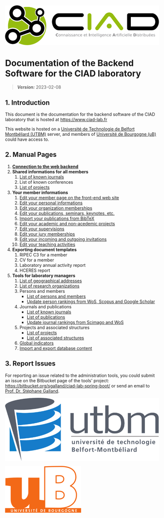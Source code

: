 ![CIAD logo](ciadlogo.png)

# Documentation of the Backend Software for the CIAD laboratory

> **_Version:_** 2023-02-08

## 1. Introduction

This document is the documentation for the backend software of the CIAD laboratory that is hosted at https://www.ciad-lab.fr

This website is hosted on a [Université de Technologie de Belfort Montbéliard (UTBM)](http://www.utbm.fr) server, and members of [Université de Bourgogne (uB)](http://www.u-bourgogne.fr) could have access to.


## 2. Manual Pages

1. **[Connection to the web backend](login.md)**
2. **Shared informations for all members**
   1. [List of known journals](journals.md)
   2. List of known conferences
   3. [List of projects](projects.md)
3. **Your member informations**
   1. [Edit your member page on the front-end web site](editmemberpage.md)
   2. [Edit your personal informations](editpersonalinfo.md)
   3. [Edit your organization memberships](editorgamemberships.md)
   4. [Edit your publications, seminars, keynotes, etc.](editpublications.md)
   5. [Import your publications from BibTeX](importbibtex.md)
   6. [Edit your academic and non-acedemic projects](editprojects.md)
   7. [Edit your supervisions](editsupervisions.md)
   8. [Edit your jury memberships](editjurymemberships.md)
   9. [Edit your incoming and outgoing invitations](editinvitations.md)
   10. [Edit your teaching activities](editteachingactivities.md)
3. **Exporting document templates**
   1. RIPEC C3 for a member
   2. CV for a member
   3. Laboratory annual activity report
   4. HCERES report
4. **Tools for laboratory managers**
   1. [List of geographical addresses](addresses.md)
   2. [List of research organizations](organizations.md)
   3. Persons and members
      * [List of persons and members](persons.md)
      * [Update person rankings from WoS, Scopus and Google Scholar](personrankingupdate.md)
   4. Journals and publications
      * [List of known journals](journals.md)
      * [List of publications](publications.md)
      * [Update journal rankings from Scimago and WoS](journalrankingupdate.md)
   5. Projects and associated structures
      * [List of projects](projects.md)
      * [List of associated structures](assostructures.md)
   6. [Global indicators](globalindicators.md)
   7. [Import and export database content](importexportdb.md)
   
## 3. Report Issues

For reporting an issue related to the administration tools, you could submit an issue on the Bitbucket page of the tools' project: https://bitbucket.org/sgalland/ciad-lab-spring-boot/ or send an email to [Prof. Dr. Stéphane Galland](mailto:stephane.galland@utbm.fr).

![UTBM logo](utbmlogo.png)

![uB logo](ublogo.png)

